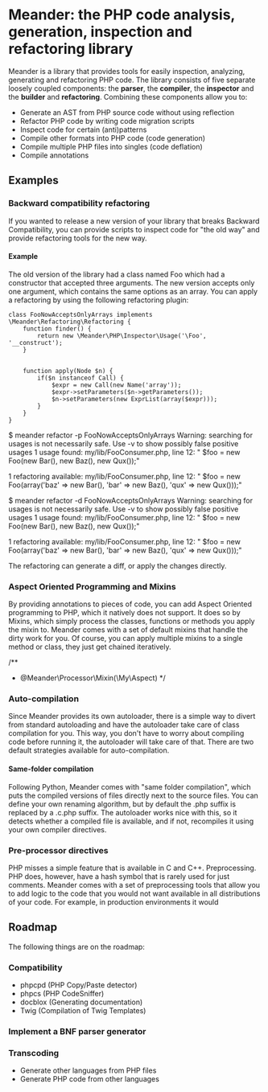 # Meander: the PHP code analysis, generation, inspection and refactoring library #

Meander is a library that provides tools for easily inspection, analyzing, generating and refactoring PHP code. The
library consists of five separate loosely coupled components: the **parser**, the **compiler**, the **inspector** and
the **builder** and **refactoring**. Combining these components allow you to:

* Generate an AST from PHP source code without using reflection
* Refactor PHP code by writing code migration scripts
* Inspect code for certain (anti)patterns
* Compile other formats into PHP code (code generation)
* Compile multiple PHP files into singles (code deflation)
* Compile annotations

## Examples ##
### Backward compatibility refactoring ###
If you wanted to release a new version of your library that breaks Backward Compatibility, you can provide scripts
to inspect code for "the old way" and provide refactoring tools for the new way.

#### Example ####
The old version of the library had a class named Foo which had a constructor that accepted three arguments. The new
version accepts only one argument, which contains the same options as an array. You can apply a refactoring by using
the following refactoring plugin:

````
class FooNowAcceptsOnlyArrays implements \Meander\Refactoring\Refactoring {
    function finder() {
        return new \Meander\PHP\Inspector\Usage('\Foo', '__construct');
    }


    function apply(Node $n) {
        if($n instanceof Call) {
            $expr = new Call(new Name('array'));
            $expr->setParameters($n->getParameters());
            $n->setParameters(new ExprList(array($expr)));
        }
    }
}

````
$ meander refactor -p FooNowAcceptsOnlyArrays
Warning: searching for usages is not necessarily safe. Use -v to show possibly false positive usages
1 usage found:
my/lib/FooConsumer.php, line 12:     "        $foo = new Foo(new Bar(), new Baz(), new Qux());"

1 refactoring available:
my/lib/FooConsumer.php, line 12:     "        $foo = new Foo(array('baz' => new Bar(), 'bar' => new Baz(), 'qux' => new Qux()));"

$ meander refactor -d FooNowAcceptsOnlyArrays
Warning: searching for usages is not necessarily safe. Use -v to show possibly false positive usages
1 usage found:
my/lib/FooConsumer.php, line 12:     "        $foo = new Foo(new Bar(), new Baz(), new Qux());"

1 refactoring available:
my/lib/FooConsumer.php, line 12:     "        $foo = new Foo(array('baz' => new Bar(), 'bar' => new Baz(), 'qux' => new Qux()));"


The refactoring can generate a diff, or apply the changes directly.

### Aspect Oriented Programming and Mixins ###
By providing annotations to pieces of code, you can add Aspect Oriented programming to PHP, which it natively does
not support. It does so by Mixins, which simply process the classes, functions or methods you apply the mixin to.
Meander comes with a set of default mixins that handle the dirty work for you. Of course, you can apply multiple
mixins to a single method or class, they just get chained iteratively.

/**
 * @Meander\Processor\Mixin(\My\Aspect)
 */

### Auto-compilation ###
Since Meander provides its own autoloader, there is a simple way to divert from standard autoloading and have the
autoloader take care of class compilation for you. This way, you don't have to worry about compiling code before running
it, the autoloader will take care of that. There are two default strategies available for auto-compilation.

#### Same-folder compilation ####
Following Python, Meander comes with "same folder compilation", which puts the compiled versions of files directly next
to the source files. You can define your own renaming algorithm, but by default the .php suffix is replaced by a .c.php
suffix. The autoloader works nice with this, so it detects whether a compiled file is available, and if not, recompiles
it using your own compiler directives.

### Pre-processor directives ###
PHP misses a simple feature that is available in C and C++. Preprocessing. PHP does, however, have a hash symbol that is
rarely used for just comments. Meander comes with a set of preprocessing tools that allow you to add logic to the code
that you would not want available in all distributions of your code. For example, in production environments it would

## Roadmap ##

The following things are on the roadmap:

### Compatibility ###

* phpcpd (PHP Copy/Paste detector)
* phpcs (PHP CodeSniffer)
* docblox (Generating documentation)
* Twig (Compilation of Twig Templates)

### Implement a BNF parser generator ###

### Transcoding ###

* Generate other languages from PHP files
* Generate PHP code from other languages